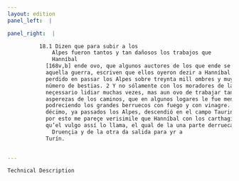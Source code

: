 ```yaml
---
layout: edition
panel_left:  |

panel_right:  |

          18.1 Dizen que para subir a los
              Alpes fueron tantos y tan dañosos los trabajos que
              Hanníbal
            [168v,b] ende ovo, que algunos auctores de los que ende se fallaron en tiempo de
            aquella guerra, escriven que ellos oyeron dezir a Hanníbal aver él
            perdido en passar los Alpes sobre treynta mill ombres y muy gran
            número de bestias. 2 Y no sólamente con los moradores de las montañas le fue
            neçessario lidiar muchas vezes, mas aun ovo de trabajar tanto contra las estrechuras y
            asperezas de los caminos, que en algunos logares le fue menester que abriesse el camino
            podreciendo los grandes berruecos con fuego y con vinagre. 3 Al día quinto
            décimo, ya passados los Alpes, descendió en el campo Taurino. Y
            por esto me pareçe verisimile que Hanníbal con los carthagineses passasse por el monte Genevo
            qu’el vulgo assí lo llama, el qual de la una parte derrueca de sý al río
              Druençia y de la otra da salida para yr a
            Turín.
        

---
```



    Technical Description
